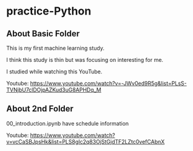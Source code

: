 # practice-Python
## About Basic Folder

This is my first machine learning study.

I think this study is thin but was focusing on interesting for me.

I studied while watching this YouTube.

Youtube: https://www.youtube.com/watch?v=-JWv0ed9R5g&list=PLsS-TVNjbU7clDOjpAZKud3uG8APHDq_M

## About 2nd Folder

00_introduction.ipynb have schedule information

Youtube: https://www.youtube.com/watch?v=vcCaSBJpsHk&list=PLS8gIc2q83OjStGjdTF2LZtc0vefCAbnX
